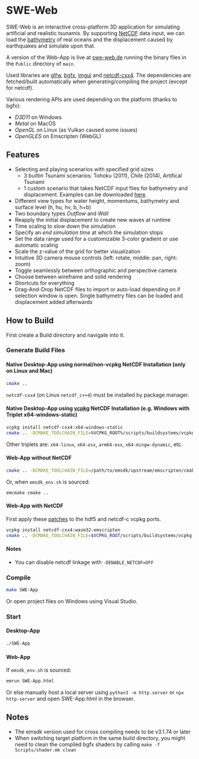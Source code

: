 # SWE-Web

SWE-Web is an interactive cross-platform 3D application for simulating artificial and realistic tsunamis.
By supporting [NetCDF](https://en.wikipedia.org/wiki/NetCDF) data input, we can load the [bathymetry](https://en.wikipedia.org/wiki/Bathymetry) of real oceans and the displacement caused by earthquakes and simulate upon that.

A version of the Web-App is live at [swe-web.de](https://swe-web.de/) running the binary files in the `Public` directory of `main`.

Used libraries are [glfw](https://github.com/glfw/glfw), [bgfx](https://github.com/bkaradzic/bgfx), [imgui](https://github.com/ocornut/imgui) and [netcdf-cxx4](https://github.com/Unidata/netcdf-cxx4).
The dependencies are fetched/built automatically when generating/compiling the project (except for netcdf).

Various rendering APIs are used depending on the platform (thanks to bgfx):
- *D3D11* on Windows
- *Metal* on MacOS
- *OpenGL* on Linux (as Vulkan caused some issues)
- *OpenGLES* on Emscripten (WebGL)

## Features

- Selecting and playing scenarios with specified grid sizes
  - 3 builtin Tsunami scenarios: Tohoku (2011), Chile (2014), Artifical Tsunami
  - 1 custom scenario that takes NetCDF input files for bathymetry and displacement. Examples can be downloaded [here](https://tumde-my.sharepoint.com/:f:/g/personal/erik_lauterwald_tum_de/Eod1ZmKOPutLs8_TxyevuFMB6wDQbcHuwaQ64LJddqgR0A?e=gHidv3).
- Different view types for water height, momentums, bathymetry and surface level (h, hu, hv, b, h+b)
- Two boundary types *Outflow* and *Wall*
- Reapply the initial displacement to create new waves at runtime
- Time scaling to slow down the simulation
- Specify an *end simulation time* at which the simulation stops
- Set the data range used for a customizable 3-color gradient or use automatic scaling
- Scale the z-value of the grid for better visualization
- Intuitive 3D camera mouse controls (left: rotate, middle: pan, right: zoom)
- Toggle seamlessly between orthographic and perspective camera
- Choose between wireframe and solid rendering
- Shortcuts for everything
- Drag-And-Drop NetCDF files to import or auto-load depending on if selection window is open. Single bathymetry files can be loaded and displacement added afterwards


## How to Build

First create a Build directory and navigate into it.

### Generate Build Files

#### Native Desktop-App using normal/non-vcpkg NetCDF Installation (only on Linux and Mac)
```sh
cmake ..
```
`netcdf-cxx4` (on Linux `netcdf_c++4`) must be installed by package manager.

#### Native Desktop-App using [vcpkg](https://github.com/microsoft/vcpkg) NetCDF Installation (e.g. Windows with Triplet x64-windows-static)
```sh
vcpkg install netcdf-cxx4:x64-windows-static
cmake .. -DCMAKE_TOOLCHAIN_FILE=%VCPKG_ROOT%/scripts/buildsystems/vcpkg.cmake -DVCPKG_TARGET_TRIPLET=x64-windows-static
```
Other triplets are: `x64-linux`, `x64-osx`, `arm64-osx`, `x64-mingw-dynamic`, etc.

#### Web-App without NetCDF
```sh
cmake .. -DCMAKE_TOOLCHAIN_FILE=/path/to/emsdk/upstream/emscripten/cmake/Modules/Platform/Emscripten.cmake
```
Or, when `emsdk_env.sh` is sourced:
```
emcmake cmake ..
```

#### Web-App with NetCDF
First apply these [patches](https://gist.github.com/erikrl2/1d3b0ef856538fd09d6fd5c80f74c269) to the hdf5 and netcdf-c vcpkg ports.
```sh
vcpkg install netcdf-cxx4:wasm32-emscripten
cmake .. -DCMAKE_TOOLCHAIN_FILE=$VCPKG_ROOT/scripts/buildsystems/vcpkg.cmake -DVCPKG_CHAINLOAD_TOOLCHAIN_FILE=/path/to/emsdk/upstream/emscripten/cmake/Modules/Platform/Emscripten.cmake -DVCPKG_TARGET_TRIPLET=wasm32-emscripten
```

#### Notes
- You can disable netcdf linkage with `-DENABLE_NETCDF=OFF`

### Compile
```sh
make SWE-App
```
Or open project files on Windows using Visual Studio.

### Start

#### Desktop-App
```sh
./SWE-App
```

#### Web-App
If `emsdk_env.sh` is sourced:
```sh
emrun SWE-App.html
```
Or else manually host a local server using `python3 -m http.server` or `npx http-server` and open SWE-App.html in the browser.

## Notes

- The emsdk version used for cross compiling needs to be v3.1.74 or later
- When switching target platform in the same build directory, you might need to clean the compiled bgfx shaders by calling `make -f Scripts/shader.mk clean`
